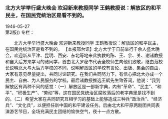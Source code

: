 ### 北方大学举行盛大晚会  欢迎新来教授同学  王鹤教授说：解放区的和平民主，在国民党统治区是看不到的。  

1946-05-27  
第2版()
专栏：

　　北方大学举行盛大晚会
    欢迎新来教授同学
    王鹤教授说：解放区的和平民主，在国民党统治区是看不到的。
    【本报邢台讯】北方大学于日前举行千余人盛大晚会，欢迎新从平津、昆明、西安、东北等地来此执教的陈、王、余、关、谢诸教授和自大后方来学习的诸同学，首由北大罗秘书代表全校师生向他们致敬，继由范校长说明北大与大后方学校的不同，说明解放区的学校有言论、出版、集会的自由，大家有意见尽量提出，共同讨论研究。在我们共同努力下，有信心把北大办成一个民主、自由、为人民服务的学校。最后诸教授推选王鹤先生致答词，他说：“我到解放区有两种不同的感觉：（一）解放区是一部新字典，内有“革命”、“民主”、“和平”、“积极生产”、“劳动”等，这在国民党统治区腐败落后的老字典里是找不到的。（二）希望大家在共同研究互相学习的基础上能够造成三种兵“政治兵”、“经济兵”、“文化兵”，以便担任新中国的和平建设任务。后由北大和平原两剧团共同表演游艺节目，全场充满民主团结的愉快空气，夜十一点方散。  
